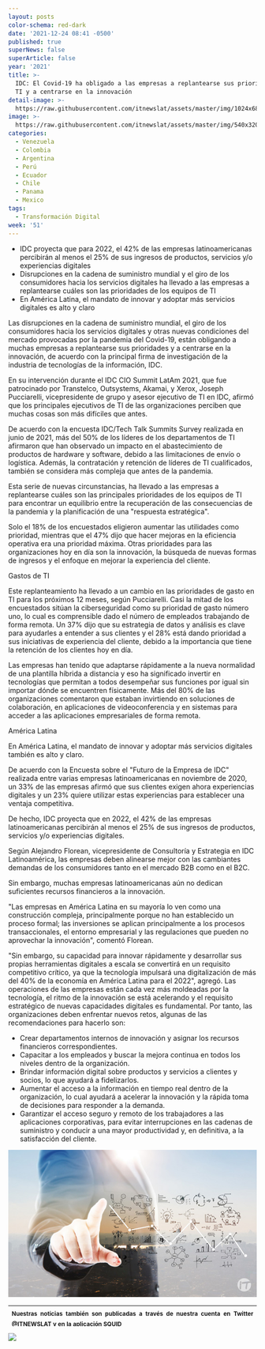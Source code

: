 ```yaml
---
layout: posts
color-schema: red-dark
date: '2021-12-24 08:41 -0500'
published: true
superNews: false
superArticle: false
year: '2021'
title: >-
  IDC: El Covid-19 ha obligado a las empresas a replantearse sus prioridades de
  TI y a centrarse en la innovación
detail-image: >-
  https://raw.githubusercontent.com/itnewslat/assets/master/img/1024x680/Transformacion-Digital-Tecnologia-g.jpg
image: >-
  https://raw.githubusercontent.com/itnewslat/assets/master/img/540x320/Transformacion-Digital-Tecnologia-p.jpg
categories:
  - Venezuela
  - Colombia
  - Argentina
  - Perú
  - Ecuador
  - Chile
  - Panama
  - Mexico
tags:
  - Transformación Digital
week: '51'
---
```

- IDC proyecta que para 2022, el 42% de las empresas latinoamericanas percibirán al menos el 25% de sus ingresos de productos, servicios y/o experiencias digitales
- Disrupciones en la cadena de suministro mundial y el giro de los consumidores hacia los servicios digitales ha llevado a las empresas a replantearse cuáles son las prioridades de los equipos de TI 
- En América Latina, el mandato de innovar y adoptar más servicios digitales es alto y claro

Las disrupciones en la cadena de suministro mundial, el giro de los consumidores hacia los servicios digitales y otras nuevas condiciones del mercado provocadas por la pandemia del Covid-19, están obligando a muchas empresas a replantearse sus prioridades y a centrarse en la innovación, de acuerdo con la principal firma de investigación de la industria de tecnologías de la información, IDC.
 
En su intervención durante el IDC CIO Summit LatAm 2021, que fue patrocinado por Transtelco, Outsystems, Akamai, y Xerox, Joseph Pucciarelli, vicepresidente de grupo y asesor ejecutivo de TI en IDC, afirmó que los principales ejecutivos de TI de las organizaciones perciben que muchas cosas son más difíciles que antes.
 
De acuerdo con la encuesta IDC/Tech Talk Summits Survey realizada en junio de 2021, más del 50% de los líderes de los departamentos de TI afirmaron que han observado un impacto en el abastecimiento de productos de hardware y software, debido a las limitaciones de envío o logística. Además, la contratación y retención de líderes de TI cualificados, también se considera más compleja que antes de la pandemia.
 
Esta serie de nuevas circunstancias, ha llevado a las empresas a replantearse cuáles son las principales prioridades de los equipos de TI para encontrar un equilibrio entre la recuperación de las consecuencias de la pandemia y la planificación de una "respuesta estratégica".
 
Solo el 18% de los encuestados eligieron aumentar las utilidades como prioridad, mientras que el 47% dijo que hacer mejoras en la eficiencia operativa era una prioridad máxima. Otras prioridades para las organizaciones hoy en día son la innovación, la búsqueda de nuevas formas de ingresos y el enfoque en mejorar la experiencia del cliente.
 
Gastos de TI 
 
Este replanteamiento ha llevado a un cambio en las prioridades de gasto en TI para los próximos 12 meses, según Pucciarelli. Casi la mitad de los encuestados sitúan la ciberseguridad como su prioridad de gasto número uno, lo cual es comprensible dado el número de empleados trabajando de forma remota. Un 37% dijo que su estrategia de datos y análisis es clave para ayudarles a entender a sus clientes y el 28% está dando prioridad a sus iniciativas de experiencia del cliente, debido a la importancia que tiene la retención de los clientes hoy en día. 
 
Las empresas han tenido que adaptarse rápidamente a la nueva normalidad de una plantilla híbrida a distancia y eso ha significado invertir en tecnologías que permitan a todos desempeñar sus funciones por igual sin importar dónde se encuentren físicamente. Más del 80% de las organizaciones comentaron que estaban invirtiendo en soluciones de colaboración, en aplicaciones de videoconferencia y en sistemas para acceder a las aplicaciones empresariales de forma remota.
 
América Latina
 
En América Latina, el mandato de innovar y adoptar más servicios digitales también es alto y claro.
 
De acuerdo con la Encuesta sobre el "Futuro de la Empresa de IDC" realizada entre varias empresas latinoamericanas en noviembre de 2020, un 33% de las empresas afirmó que sus clientes exigen ahora experiencias digitales y un 23% quiere utilizar estas experiencias para establecer una ventaja competitiva.
 
De hecho, IDC proyecta que en 2022, el 42% de las empresas latinoamericanas percibirán al menos el 25% de sus ingresos de productos, servicios y/o experiencias digitales.
 
Según Alejandro Florean, vicepresidente de Consultoría y Estrategia en IDC Latinoamérica, las empresas deben alinearse mejor con las cambiantes demandas de los consumidores tanto en el mercado B2B como en el B2C.
 
Sin embargo, muchas empresas latinoamericanas aún no dedican suficientes recursos financieros a la innovación.
 
"Las empresas en América Latina en su mayoría lo ven como una construcción compleja, principalmente porque no han establecido un proceso formal; las inversiones se aplican principalmente a los procesos transaccionales, el entorno empresarial y las regulaciones que pueden no aprovechar la innovación", comentó Florean. 
 
"Sin embargo, su capacidad para innovar rápidamente y desarrollar sus propias herramientas digitales a escala se convertirá en un requisito competitivo crítico, ya que la tecnología impulsará una digitalización de más del 40% de la economía en América Latina para el 2022", agregó.
Las operaciones de las empresas están cada vez más moldeadas por la tecnología, el ritmo de la innovación se está acelerando y el requisito estratégico de nuevas capacidades digitales es fundamental. Por tanto, las organizaciones deben enfrentar nuevos retos, algunas de las recomendaciones para hacerlo son:
 
- Crear departamentos internos de innovación y asignar los recursos financieros correspondientes.
- Capacitar a los empleados y buscar la mejora continua en todos los niveles dentro de la organización.
- Brindar información digital sobre productos y servicios a clientes y socios, lo que ayudará a fidelizarlos.
- Aumentar el acceso a la información en tiempo real dentro de la organización, lo cual ayudará a acelerar la innovación y la rápida toma de decisiones para responder a la demanda.
- Garantizar el acceso seguro y remoto de los trabajadores a las aplicaciones corporativas, para evitar interrupciones en las cadenas de suministro y conducir a una mayor productividad y, en definitiva, a la satisfacción del cliente.

![](https://raw.githubusercontent.com/itnewslat/assets/master/img/540x320/Transformacion-Digital-Tecnologia-p.jpg)

<table style="height: 42px;" width="569">
<tbody>
<tr>
<td style="text-align: justify;"><sub><strong>Nuestras noticias también son publicadas a través de nuestra cuenta en Twitter <a href="https://twitter.com/itnewslat?lang=es">@ITNEWSLAT</a> y en la aplicación <a href="https://squidapp.co/en/">SQUID</a></strong></sub></td>
</tr>
</tbody>
</table>

<img src="https://tracker.metricool.com/c3po.jpg?hash=56f88a41e39ab42c063cc51676587a04"/>